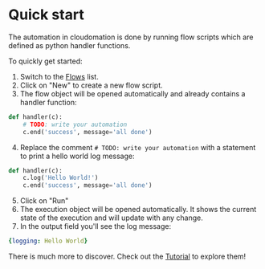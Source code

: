 # Quick start

The automation in cloudomation is done by running flow scripts which are
defined as python handler functions.

To quickly get started:

1. Switch to the [Flows](/flows) list.
2. Click on "New" to create a new flow script.
3. The flow object will be opened automatically and already contains a
handler function:
```python
def handler(c):
    # TODO: write your automation
    c.end('success', message='all done')
```
4. Replace the comment `# TODO: write your automation` with a statement to print a hello world log message:
```python
def handler(c):
    c.log('Hello World!')
    c.end('success', message='all done')
```
5. Click on "Run"
6. The execution object will be opened automatically. It shows the current state of the execution and will update with any change.
7. In the output field you'll see the log message:
```yaml
{logging: Hello World}
```

There is much more to discover. Check out the [Tutorial](/documentation/Tutorial) to explore them!
